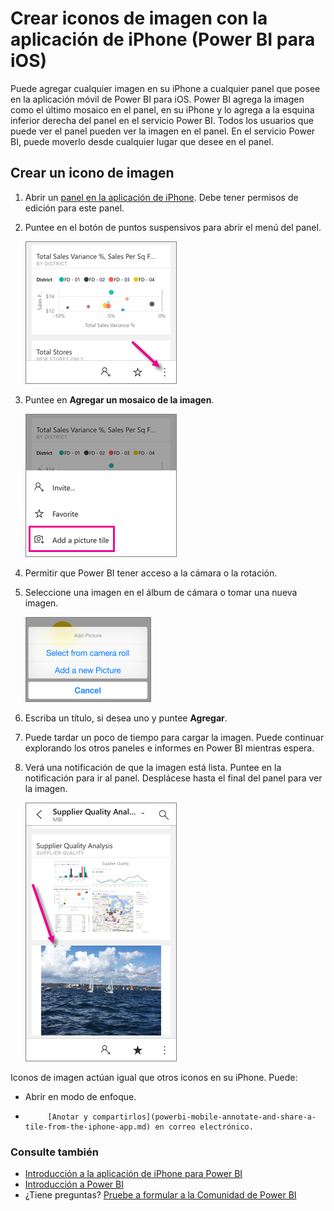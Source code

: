 <properties 
   pageTitle="Crear iconos de imagen con la aplicación de iPhone"
   description="Puede agregar cualquier imagen en su iPhone a cualquier panel que posee en la aplicación móvil de Power BI para iOS. Obtenga información acerca de cómo."
   services="powerbi" 
   documentationCenter="" 
   authors="maggiesMSFT" 
   manager="mblythe" 
   backup=""
   editor=""
   tags=""
   qualityFocus="no"
   qualityDate=""/>
 
<tags
   ms.service="powerbi"
   ms.devlang="NA"
   ms.topic="article"
   ms.tgt_pltfrm="NA"
   ms.workload="powerbi"
   ms.date="10/03/2016"
   ms.author="maggies"/>

# Crear iconos de imagen con la aplicación de iPhone (Power BI para iOS)

Puede agregar cualquier imagen en su iPhone a cualquier panel que posee en la aplicación móvil de Power BI para iOS. Power BI agrega la imagen como el último mosaico en el panel, en su iPhone y lo agrega a la esquina inferior derecha del panel en el servicio Power BI. Todos los usuarios que puede ver el panel pueden ver la imagen en el panel. En el servicio Power BI, puede moverlo desde cualquier lugar que desee en el panel.

## Crear un icono de imagen

1.  Abrir un [panel en la aplicación de iPhone](powerbi-mobile-dashboards-in-the-iphone-app.md). Debe tener permisos de edición para este panel.

2.  Puntee en el botón de puntos suspensivos para abrir el menú del panel.

    ![](media/powerbi-mobile-picture-tiles-in-the-iphone-app/power-bi-iphone-dashboard-ellipsis.png)

3.  Puntee en **Agregar un mosaico de la imagen**.

    ![](media/powerbi-mobile-picture-tiles-in-the-iphone-app/power-bi-iphone-add-picture-tile.png)

4.  Permitir que Power BI tener acceso a la cámara o la rotación. 

4.  Seleccione una imagen en el álbum de cámara o tomar una nueva imagen.

    ![](media/powerbi-mobile-picture-tiles-in-the-iphone-app/PBI_iPh_PicMenu_nofave.png)

5.  Escriba un título, si desea uno y puntee **Agregar**.

6.  Puede tardar un poco de tiempo para cargar la imagen. Puede continuar explorando los otros paneles e informes en Power BI mientras espera.

6.  Verá una notificación de que la imagen está lista. Puntee en la notificación para ir al panel. Desplácese hasta el final del panel para ver la imagen. 

     ![](media/powerbi-mobile-picture-tiles-in-the-iphone-app/power-bi-iphone-picture-tile.png)

Iconos de imagen actúan igual que otros iconos en su iPhone. Puede:  

 - Abrir en modo de enfoque.
 - 
            [Anotar y compartirlos](powerbi-mobile-annotate-and-share-a-tile-from-the-iphone-app.md) en correo electrónico. 


### Consulte también

- [Introducción a la aplicación de iPhone para Power BI](powerbi-mobile-iphone-app-get-started.md)
- [Introducción a Power BI](powerbi-service-get-started.md)
- ¿Tiene preguntas? [Pruebe a formular a la Comunidad de Power BI](http://community.powerbi.com/)
